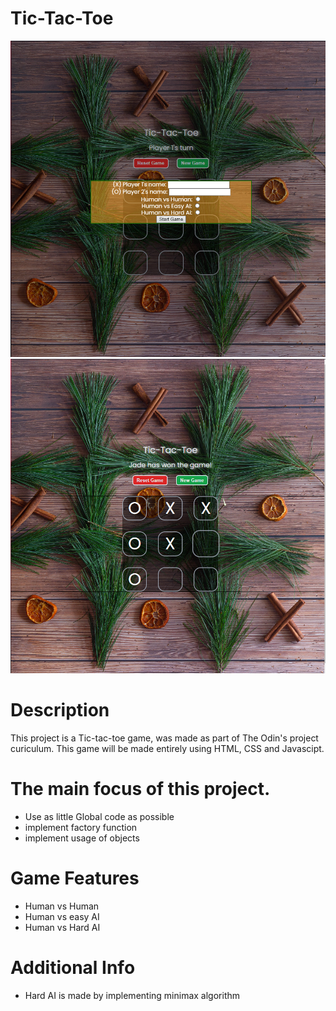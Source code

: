 # Tic-Tac-Toe

![StartScreen](/imgs/Startscreen.png)
![Gameplay](/imgs/Gameplay.png)

# Description
This project is a Tic-tac-toe game, was made as part of The Odin's project curiculum. This game will be made entirely using HTML, CSS and Javascipt. 

# The main focus of this project.
<ul>
    <li>Use as little Global code as possible</li>
    <li>implement factory function</li>
    <li>implement usage of objects</li>
</ul>

# Game Features
<ul>
    <li>Human vs Human</li>
    <li>Human vs easy AI</li>
    <li>Human vs Hard AI</li>
</ul>

# Additional Info
<ul>
    <li>Hard AI is made by implementing minimax algorithm</li>
</ul>



